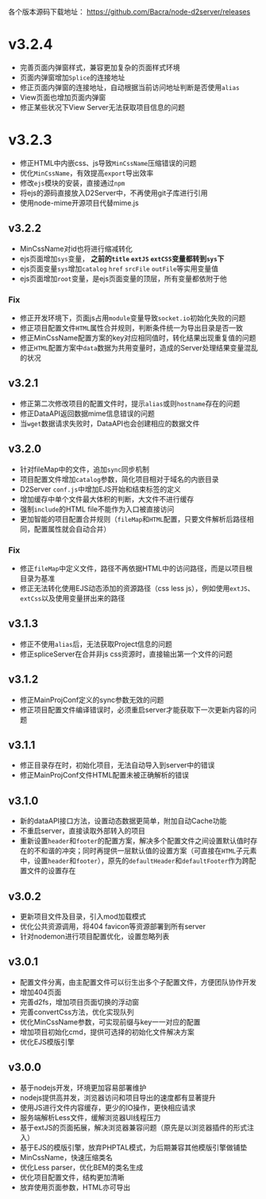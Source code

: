 各个版本源码下载地址：
https://github.com/Bacra/node-d2server/releases



# v3.2.4

* 完善页面内弹窗样式，兼容更加复杂的页面样式环境
* 页面内弹窗增加`Splice`的连接地址
* 修正页面内弹窗的连接地址，自动根据当前访问地址判断是否使用`alias`
* View页面也增加页面内弹窗
* 修正某些状况下View Server无法获取项目信息的问题




# v3.2.3

* 修正HTML中内嵌css、js导致`MinCssName`压缩错误的问题
* 优化`MinCssName`，有效提高`export`导出效率
* 修改`ejs`模块的安装，直接通过`npm`
* 将ejs的源码直接放入D2Server中，不再使用git子库进行引用
* 使用node-mime开源项目代替mime.js




## v3.2.2

* MinCssName对id也将进行缩减转化
* ejs页面增加`sys`变量， **之前的`title` `extJS` `extCSS`变量都转到`sys`下**
* ejs页面变量`sys`增加`catalog` `href` `srcFile` `outFile`等实用变量值
* ejs页面增加`root`变量，是ejs页面变量的顶层，所有变量都依附于他

### Fix

* 修正开发环境下，页面js占用`module`变量导致`socket.io`初始化失败的问题
* 修正项目配置文件`HTML`属性合并规则，判断条件统一为导出目录是否一致
* 修正MinCssName配置方案的key对应相同值时，转化结果出现重复值的问题
* 修正`HTML`配置方案中`data`数据为共用变量时，造成的Server处理结果变量混乱的状况





## v3.2.1

* 修正第二次修改项目的配置文件时，提示`alias`或则`hostname`存在的问题
* 修正DataAPI返回数据mime信息错误的问题
* 当`wget`数据请求失败时，DataAPI也会创建相应的数据文件



## v3.2.0

* 针对fileMap中的文件，追加`sync`同步机制
* 项目配置文件增加`catalog`参数，简化项目相对于域名的内嵌目录
* D2Server `conf.js`中增加EJS开始和结束标签的定义
* 增加缓存中单个文件最大体积的判断，大文件不进行缓存
* 强制`include`的HTML file不能作为入口被直接访问
* 更加智能的项目配置合并规则（`fileMap`和`HTML`配置，只要文件解析后路径相同，配置属性就会自动合并）

### Fix

* 修正`fileMap`中定义文件，路径不再依据HTML中的访问路径，而是以项目根目录为基准
* 修正无法转化使用EJS动态添加的资源路径（css less js），例如使用`extJS`、`extCss`以及使用变量拼出来的路径




## v3.1.3

* 修正不使用`alias`后，无法获取Project信息的问题
* 修正spliceServer在合并非js css资源时，直接输出第一个文件的问题




## v3.1.2

* 修正MainProjConf定义的sync参数无效的问题
* 修正项目配置文件编译错误时，必须重启server才能获取下一次更新内容的问题




## v3.1.1

* 修正目录存在时，初始化项目，无法自动导入到server中的错误
* 修正MainProjConf文件HTML配置未被正确解析的错误




## v3.1.0

* 新的dataAPI接口方法，设置动态数据更简单，附加自动Cache功能
* 不重启server，直接读取外部转入的项目
* 重新设置`header`和`footer`的配置方案，解决多个配置文件之间设置默认值时存在的不和谐的冲突；同时再提供一层默认值的设置方案（可直接在`HTML`子元素中，设置`header`和`footer`），原先的`defaultHeader`和`defaultFooter`作为跨配置文件的设置存在




## v3.0.2

* 更新项目文件及目录，引入mod加载模式
* 优化公共资源调用，将404 favicon等资源部署到所有server
* 针对nodemon进行项目配置优化，设置忽略列表




## v3.0.1

* 配置文件分离，由主配置文件可以衍生出多个子配置文件，方便团队协作开发
* 增加404页面
* 完善d2fs，增加项目页面切换的浮动窗
* 完善convertCss方法，优化实现队列
* 优化MinCssName参数，可实现前缀与key一一对应的配置
* 增加项目初始化cmd，提供可选择的初始化文件解决方案
* 优化EJS模版引擎




## v3.0.0

* 基于nodejs开发，环境更加容易部署维护
* nodejs提供高并发，浏览器访问和项目导出的速度都有显著提升
* 使用JS进行文件内容缓存，更少的IO操作，更快相应请求
* 服务端解析Less文件，缓解浏览器UI线程压力
* 基于extJS的页面拓展，解决浏览器兼容问题（原先是以浏览器插件的形式注入）
* 基于EJS的模版引擎，放弃PHPTAL模式，为后期兼容其他模版引擎做铺垫
* MinCssName，快速压缩类名
* 优化Less parser，优化BEM的类名生成
* 优化项目配置文件，结构更加清晰
* 放弃使用页面参数，HTML亦可导出
